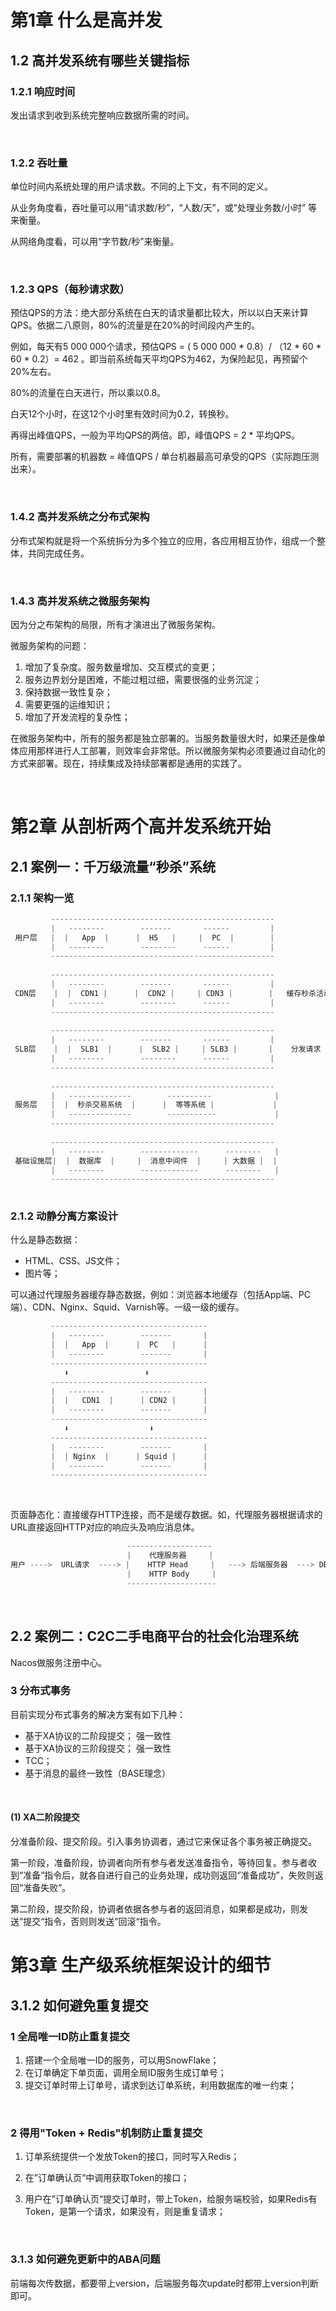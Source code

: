 # 第1章 什么是高并发

## 1.2 高并发系统有哪些关键指标

### 1.2.1 响应时间

发出请求到收到系统完整响应数据所需的时间。

<br />

### 1.2.2 吞吐量

单位时间内系统处理的用户请求数。不同的上下文，有不同的定义。

从业务角度看，吞吐量可以用“请求数/秒”，“人数/天”，或“处理业务数/小时” 等来衡量。

从网络角度看，可以用“字节数/秒”来衡量。

<br />

### 1.2.3 QPS（每秒请求数）

预估QPS的方法：绝大部分系统在白天的请求量都比较大，所以以白天来计算QPS。依据二八原则，80%的流量是在20%的时间段内产生的。

例如，每天有5 000 000个请求，预估QPS = ( 5 000 000 * 0.8）/ （12 * 60 * 60 * 0.2）= 462 。即当前系统每天平均QPS为462，为保险起见，再预留个20%左右。

80%的流量在白天进行，所以乘以0.8。

白天12个小时，在这12个小时里有效时间为0.2，转换秒。

再得出峰值QPS，一般为平均QPS的两倍。即，峰值QPS = 2 * 平均QPS。

所有，需要部署的机器数 = 峰值QPS / 单台机器最高可承受的QPS（实际跑压测出来）。

<br />

### 1.4.2 高并发系统之分布式架构

分布式架构就是将一个系统拆分为多个独立的应用，各应用相互协作，组成一个整体，共同完成任务。

<br />

### 1.4.3 高并发系统之微服务架构

因为分之布架构的局限，所有才演进出了微服务架构。

微服务架构的问题：

1. 增加了复杂度。服务数量增加、交互模式的变更；
2. 服务边界划分是困难，不能过粗过细，需要很强的业务沉淀；
3. 保持数据一致性复杂；
4. 需要更强的运维知识；
5. 增加了开发流程的复杂性；

在微服务架构中，所有的服务都是独立部署的。当服务数量很大时，如果还是像单体应用那样进行人工部署，则效率会非常低。所以微服务架构必须要通过自动化的方式来部署。现在，持续集成及持续部署都是通用的实践了。

<br />



# 第2章 从剖析两个高并发系统开始

## 2.1 案例一：千万级流量“秒杀”系统

### 2.1.1 架构一览

```js
         --------------------------------------------------
         |   --------        -------       ------         |
 用户层   |  |   App  |      |  H5   |     |  PC  |        |  
         |   --------        --------      ------         |
         --------------------------------------------------
               
         --------------------------------------------------
         |   --------        -------       ------         |
 CDN层    |  |  CDN1 |      |  CDN2 |     | CDN3 |        |   缓存秒杀活动的静态资源文件
         |   --------        --------      ------         |
         --------------------------------------------------
         
         --------------------------------------------------
         |   --------        -------       ------         |
 SLB层    |  |  SLB1  |      |  SLB2 |     | SLB3 |       |    分发请求
         |   --------        --------      ------         |
         --------------------------------------------------
      
         --------------------------------------------------
         |   --------------        ----------              |
 服务层   |  |  秒杀交易系统  |      |  等等系统 |             |
         |   --------------        -----------             |
         --------------------------------------------------
         
         --------------------------------------------------
         |   --------        -------------      --------   |
 基础设施层|  |  数据库  |     |  消息中间件  |     | 大数据 |  |
         |   --------        -------------      --------   |
         --------------------------------------------------
         
```

### 2.1.2 动静分离方案设计

什么是静态数据：

* HTML、CSS、JS文件；
* 图片等；

可以通过代理服务器缓存静态数据，例如：浏览器本地缓存（包括App端、PC端）、CDN、Nginx、Squid、Varnish等。一级一级的缓存。

```js
         -----------------------------------
         |   --------        -------       |
         |  |   App  |      |  PC   |      |  
         |   --------        -------       |
         -----------------------------------
            ⬇️                 ⬇️
         -----------------------------------
         |   --------        -------       |
         |  |   CDN1  |      | CDN2 |      |  
         |   --------        -------       |
         -----------------------------------
            ⬇️                  ⬇️
         -----------------------------------
         |   --------        -------       |
         |  | Nginx  |      | Squid |      |  
         |   --------        -------       |
         -----------------------------------
```

<br />

页面静态化：直接缓存HTTP连接，而不是缓存数据。如，代理服务器根据请求的URL直接返回HTTP对应的响应头及响应消息体。

```js
                          -------------------
                          |    代理服务器     |
用户 ---->  URL请求  ----> |    HTTP Head     |   ---> 后端服务器  ---> DB
                          |    HTTP Body     |
                          --------------------
```

<br />

## 2.2 案例二：C2C二手电商平台的社会化治理系统

Nacos做服务注册中心。

### 3 分布式事务

目前实现分布式事务的解决方案有如下几种：

* 基于XA协议的二阶段提交； 强一致性
* 基于XA协议的三阶段提交； 强一致性
* TCC；
* 基于消息的最终一致性（BASE理念）

<br />

#### (1) XA二阶段提交

分准备阶段、提交阶段。引入事务协调者，通过它来保证各个事务被正确提交。

第一阶段，准备阶段，协调者向所有参与者发送准备指令，等待回复。参与者收到“准备”指令后，就各自进行自己的业务处理，成功则返回“准备成功”，失败则返回“准备失败”。

第二阶段，提交阶段，协调者依据各参与者的返回消息，如果都是成功，则发送”提交“指令，否则则发送”回滚“指令。



# 第3章 生产级系统框架设计的细节 

## 3.1.2 如何避免重复提交

### 1 全局唯一ID防止重复提交

1. 搭建一个全局唯一ID的服务，可以用SnowFlake；
2. 在订单确定下单页面，调用全局ID服务生成订单号；
3. 提交订单时带上订单号，请求到达订单系统，利用数据库的唯一约束；

<br />

### 2 得用"Token + Redis"机制防止重复提交

1. 订单系统提供一个发放Token的接口，同时写入Redis；

2. 在”订单确认页“中调用获取Token的接口；

3. 用户在”订单确认页“提交订单时，带上Token，给服务端校验，如果Redis有Token，是第一个请求，如果没有，则是重复请求；

   <br />

### 3.1.3 如何避免更新中的ABA问题

前端每次传数据，都要带上version，后端服务每次update时都带上version判断即可。











